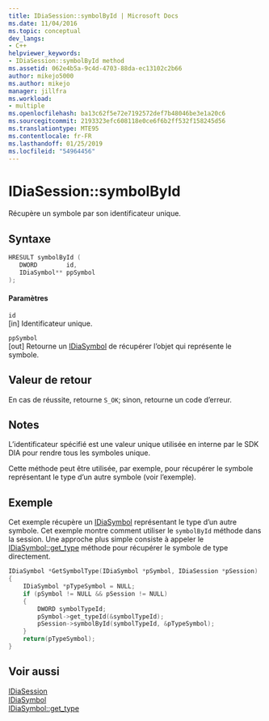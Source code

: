 ```yaml
---
title: IDiaSession::symbolById | Microsoft Docs
ms.date: 11/04/2016
ms.topic: conceptual
dev_langs:
- C++
helpviewer_keywords:
- IDiaSession::symbolById method
ms.assetid: 062e4b5a-9c4d-4703-88da-ec13102c2b66
author: mikejo5000
ms.author: mikejo
manager: jillfra
ms.workload:
- multiple
ms.openlocfilehash: ba13c62f5e72e7192572def7b48046be3e1a20c6
ms.sourcegitcommit: 2193323efc608118e0ce6f6b2ff532f158245d56
ms.translationtype: MTE95
ms.contentlocale: fr-FR
ms.lasthandoff: 01/25/2019
ms.locfileid: "54964456"
---
```

# <a name="idiasessionsymbolbyid"></a>IDiaSession::symbolById
Récupère un symbole par son identificateur unique.  
  
## <a name="syntax"></a>Syntaxe  
  
```C++  
HRESULT symbolById (   
   DWORD        id,  
   IDiaSymbol** ppSymbol  
);  
```  
  
#### <a name="parameters"></a>Paramètres  
 `id`  
 [in] Identificateur unique.  
  
 `ppSymbol`  
 [out] Retourne un [IDiaSymbol](../../debugger/debug-interface-access/idiasymbol.md) de récupérer l’objet qui représente le symbole.  
  
## <a name="return-value"></a>Valeur de retour  
 En cas de réussite, retourne `S_OK`; sinon, retourne un code d’erreur.  
  
## <a name="remarks"></a>Notes  
 L’identificateur spécifié est une valeur unique utilisée en interne par le SDK DIA pour rendre tous les symboles unique.  
  
 Cette méthode peut être utilisée, par exemple, pour récupérer le symbole représentant le type d’un autre symbole (voir l’exemple).  
  
## <a name="example"></a>Exemple  
 Cet exemple récupère un [IDiaSymbol](../../debugger/debug-interface-access/idiasymbol.md) représentant le type d’un autre symbole. Cet exemple montre comment utiliser le `symbolById` méthode dans la session. Une approche plus simple consiste à appeler le [IDiaSymbol::get_type](../../debugger/debug-interface-access/idiasymbol-get-type.md) méthode pour récupérer le symbole de type directement.  
  
```C++  
IDiaSymbol *GetSymbolType(IDiaSymbol *pSymbol, IDiaSession *pSession)  
{  
    IDiaSymbol *pTypeSymbol = NULL;  
    if (pSymbol != NULL && pSession != NULL)  
    {  
        DWORD symbolTypeId;  
        pSymbol->get_typeId(&symbolTypeId);  
        pSession->symbolById(symbolTypeId, &pTypeSymbol);  
    }  
    return(pTypeSymbol);  
}  
```  
  
## <a name="see-also"></a>Voir aussi  
 [IDiaSession](../../debugger/debug-interface-access/idiasession.md)   
 [IDiaSymbol](../../debugger/debug-interface-access/idiasymbol.md)   
 [IDiaSymbol::get_type](../../debugger/debug-interface-access/idiasymbol-get-type.md)